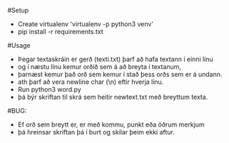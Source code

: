 #Setup
- Create virtualenv 'virtualenv -p python3 venv'
- pip install -r requirements.txt

#Usage
- Þegar textaskráin er gerð (texti.txt) þarf að hafa textann í einni línu
- og í næstu línu kemur orðið sem á að breyta í textanum,
- þarnæst kemur það orð sem kemur í stað þess orðs sem er á undann.
- ath þarf að vera newline char (\n) eftir hverja línu.
- Run python3 word.py
- þá býr skriftan til skrá sem heitir newtext.txt með breyttum texta.

#BUG:
- Ef orð sem breytt er, er með kommu, punkt eða öðrum merkjum
- þá hreinsar skriftan þá í burt og skilar þeim ekki aftur.

